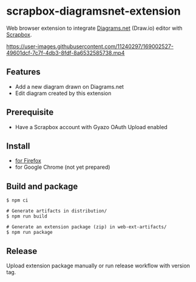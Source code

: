 # scrapbox-diagramsnet-extension

Web browser extension to integrate [Diagrams.net](https://www.diagrams.net/) (Draw.io) editor with [Scrapbox](https://scrapbox.io).

https://user-images.githubusercontent.com/11240297/169002527-49601dcf-7c7f-4db3-8fdf-8a6532585738.mp4

## Features

- Add a new diagram drawn on Diagrams.net
- Edit diagram created by this extension

## Prerequisite

- Have a Scrapbox account with Gyazo OAuth Upload enabled

## Install

- [for Firefox](https://addons.mozilla.org/en-US/firefox/addon/scrapbox-diagramsnet-extension/)
- for Google Chrome (not yet prepared)

## Build and package

```
$ npm ci

# Generate artifacts in distribution/
$ npm run build

# Generate an extension package (zip) in web-ext-artifacts/
$ npm run package
```

## Release

Upload extension package manually or run release workflow with version tag.
